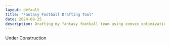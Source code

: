 ```yaml
---
layout: default
title: "Fantasy Football Drafting Tool"
date: 2024-08-25
description: Drafting my fantasy football team using convex optimization
---
```

Under Construction